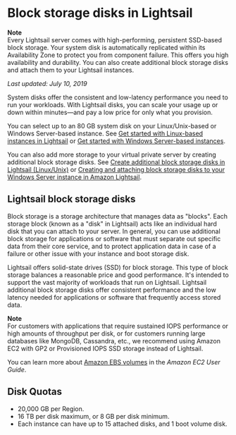# Block storage disks in Lightsail<a name="elastic-block-storage-and-ssd-disks-in-amazon-lightsail"></a>

**Note**  
Every Lightsail server comes with high\-performing, persistent SSD\-based block storage\. Your system disk is automatically replicated within its Availability Zone to protect you from component failure\. This offers you high availability and durability\. You can also create additional block storage disks and attach them to your Lightsail instances\.

 *Last updated: July 10, 2019* 

System disks offer the consistent and low\-latency performance you need to run your workloads\. With Lightsail disks, you can scale your usage up or down within minutes—and pay a low price for only what you provision\.

You can select up to an 80 GB system disk on your Linux/Unix\-based or Windows Server\-based instance\. See [Get started with Linux\-based instances in Lightsail](getting-started-with-amazon-lightsail.md) or [Get started with Windows Server\-based instances](get-started-with-windows-based-instances-in-lightsail.md)\.

You can also add more storage to your virtual private server by creating additional block storage disks\. See [Create additional block storage disks in Lightsail \(Linux/Unix\)](create-and-attach-additional-block-storage-disks-linux-unix.md) or [Creating and attaching block storage disks to your Windows Server instance in Amazon Lightsail](create-and-attach-additional-block-storage-disks-windows.md)\.

## Lightsail block storage disks<a name="block-storage-more-information"></a>

Block storage is a storage architecture that manages data as "blocks"\. Each storage block \(known as a "disk" in Lightsail\) acts like an individual hard disk that you can attach to your server\. In general, you can use additional block storage for applications or software that must separate out specific data from their core service, and to protect application data in case of a failure or other issue with your instance and boot storage disk\.

Lightsail offers solid\-state drives \(SSD\) for block storage\. This type of block storage balances a reasonable price and good performance\. It's intended to support the vast majority of workloads that run on Lightsail\. Lightsail additional block storage disks offer consistent performance and the low latency needed for applications or software that frequently access stored data\.

**Note**  
For customers with applications that require sustained IOPS performance or high amounts of throughput per disk, or for customers running large databases like MongoDB, Cassandra, etc\., we recommend using Amazon EC2 with GP2 or Provisioned IOPS SSD storage instead of Lightsail\.

You can learn more about [Amazon EBS volumes](http://docs.aws.amazon.com/AWSEC2/latest/WindowsGuide/EBSVolumes.html) in the *Amazon EC2 User Guide*\.

## Disk Quotas<a name="block-disk-storage-limits"></a>
+ 20,000 GB per Region\.
+ 16 TB per disk maximum, or 8 GB per disk minimum\.
+ Each instance can have up to 15 attached disks, and 1 boot volume disk\.